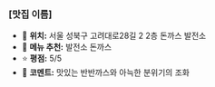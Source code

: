 ### [맛집 이름]
- 📍 **위치:** 서울 성북구 고려대로28길 2 2층 돈까스 발전소
- 🍴 **메뉴 추천:** 발전소 돈까스
- ⭐ **평점:** 5/5
- 💬 **코멘트:** 맛있는 반반까스와 아늑한 분위기의 조화
